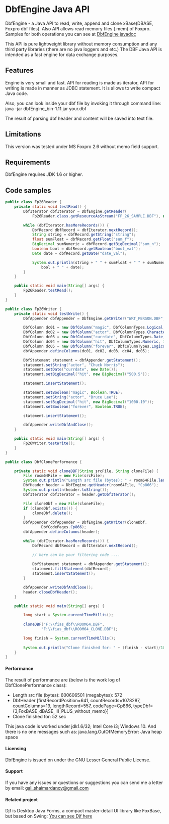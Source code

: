 # DbfEngine Java API

DbfEngine - a Java API to read, write, append and clone xBase(DBASE, Foxpro dbf files). Also API allows read memory files (.mem) of Foxpro.
Samples for both operations you can see at [DbfEngine javadoc](https://smart-flex.ru/htm/de_api/index.html)

This API is pure lightweight library without memory consumption and any third party libraries (there are no java loggers and etc.)
The DBF Java API is intended as a fast engine for data exchange purposes.

## Features

Engine is very small and fast.
API for reading is made as iterator, API for writing is made in manner as JDBC statement. It is allows to write compact Java code.

Also, you can look inside your dbf file by invoking it through command line:
java -jar dbfEngine_bin-1.11.jar your.dbf

The result of parsing dbf header and content will be saved into text file.

## Limitations

This version was tested under MS Foxpro 2.6 without memo field support.

## Requirements

DbfEngine requires JDK 1.6 or higher.

## Code samples
```java
public class Fp26Reader {
    private static void testRead() {
        DbfIterator dbfIterator = DbfEngine.getReader(
            Fp26Reader.class.getResourceAsStream("FP_26_SAMPLE.DBF"), null);

        while (dbfIterator.hasMoreRecords()) {
            DbfRecord dbfRecord = dbfIterator.nextRecord();
            String string = dbfRecord.getString("string");
            float sumFloat = dbfRecord.getFloat("sum_f");
            BigDecimal sumNumeric = dbfRecord.getBigDecimal("sum_n");
            boolean bool = dbfRecord.getBoolean("bool_val");
            Date date = dbfRecord.getDate("date_val");

            System.out.println(string + " " + sumFloat + " " + sumNumeric + " " +
                bool + " " + date);
        }
    }

    public static void main(String[] args) {
        Fp26Reader.testRead();
    }
}

public class Fp26Writer {
    private static void testWrite() {
        DbfAppender dbfAppender = DbfEngine.getWriter("WRT_PERSON.DBF", DbfCodePages.Cp866);

        DbfColumn dc01 = new DbfColumn("magic", DbfColumnTypes.Logical, 0, 0);
        DbfColumn dc02 = new DbfColumn("actor", DbfColumnTypes.Character, 60, 0);
        DbfColumn dc03 = new DbfColumn("currdate", DbfColumnTypes.Date, 0, 0);
        DbfColumn dc04 = new DbfColumn("hit", DbfColumnTypes.Numeric, 10, 2);
        DbfColumn dc05 = new DbfColumn("forever", DbfColumnTypes.Logical, 0, 0);
        dbfAppender.defineColumns(dc01, dc02, dc03, dc04, dc05);

        DbfStatement statement = dbfAppender.getStatement();
        statement.setString("actor", "Chuck Norris");
        statement.setDate("currdate", new Date());
        statement.setBigDecimal("hit", new BigDecimal("500.5"));

        statement.insertStatement();

        statement.setBoolean("magic", Boolean.TRUE);
        statement.setString("actor", "Bruce Lee");
        statement.setBigDecimal("hit", new BigDecimal("1000.10"));
        statement.setBoolean("forever", Boolean.TRUE);

        statement.insertStatement();

        dbfAppender.writeDbfAndClose();
    }

    public static void main(String[] args) {
        Fp26Writer.testWrite();
    }
}

public class DbfClonePerformance {

	private static void cloneDBF(String srcFile, String cloneFile) {
		File room64File = new File(srcFile);
		System.out.println("Length src file (bytes): " + room64File.length() + " (megabytes): " + room64File.length()/(1024*1024));
		DbfHeader header = DbfEngine.getHeader(room64File, "Cp866");
		System.out.println(header.toString());
		DbfIterator dbfIterator = header.getDbfIterator();

		File cloneDbf = new File(cloneFile);
		if (cloneDbf.exists()) {
			cloneDbf.delete();
		}
		DbfAppender dbfAppender = DbfEngine.getWriter(cloneDbf,
				DbfCodePages.Cp866);
		dbfAppender.defineColumns(header);

		while (dbfIterator.hasMoreRecords()) {
			DbfRecord dbfRecord = dbfIterator.nextRecord();

			// here can be your filtering code ....
			
			DbfStatement statement = dbfAppender.getStatement();
			statement.fillStatement(dbfRecord);
			statement.insertStatement();
		}

		dbfAppender.writeDbfAndClose();
		header.closeDbfHeader();
	}

	public static void main(String[] args) {

		long start = System.currentTimeMillis();
		
		cloneDBF("F:\\fias_dbf\\ROOM64.DBF",
				"F:\\fias_dbf\\ROOM64_CLONE.DBF");

		long finish = System.currentTimeMillis();
		
		System.out.println("Clone finished for: " + (finish - start)/1000 + " sec");
	}
}
```
#### Performance

The result of performance are (below is the work log of DbfClonePerformance class):

* Length src file (bytes): 600606501 (megabytes): 572
* DbfHeader [firstRecordPosition=641, countRecords=1078287, countColumns=19, lengthRecord=557, codePage=Cp866, typeDbf={3,FoxBASE_dBASE_III_PLUS_without_memo}]
* Clone finished for: 52 sec

This java code is worked under jdk1.6/32; Intel Core i3; Windows 10. And there is no one messages such as: java.lang.OutOfMemoryError: Java heap space

#### Licensing

DbfEngine is issued on under the GNU Lesser General Public License.

#### Support

If you have any issues or questions or suggestions you can send me a letter by email: <gali.shaimardanov@gmail.com>

#### Related project

Djf is Desktop Java Forms, a compact master-detail UI library like FoxBase, but based on Swing: [You can see Djf here](https://github.com/smart-flex/Djf)


